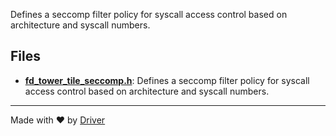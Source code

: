 <!--------------------------------------------------------------------------------->
<!-- IMPORTANT: This file is auto-generated by Driver (https://driver.ai). -------->
<!-- Manual edits may be overwritten on future commits. --------------------------->
<!--------------------------------------------------------------------------------->

Defines a seccomp filter policy for syscall access control based on architecture and syscall numbers.


## Files
- **[fd_tower_tile_seccomp.h](fd_tower_tile_seccomp.h.md)**: Defines a seccomp filter policy for syscall access control based on architecture and syscall numbers.

---
Made with ❤️ by [Driver](https://www.driver.ai/)